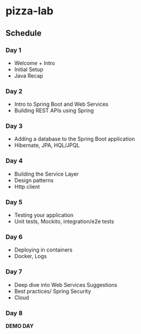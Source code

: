 # pizza-lab

## Schedule
### Day 1
- Welcome + Intro
- Initial Setup
- Java Recap

### Day 2
- Intro to Spring Boot and Web Services
- Building REST APIs using Spring

### Day 3
- Adding a database to the Spring Boot application
- Hibernate, JPA, HQL/JPQL

### Day 4
- Building the Service Layer 
- Design patterns
- Http client

### Day 5
- Testing your application
- Unit tests, Mockito, integration/e2e tests

### Day 6
- Deploying in containers
- Docker, Logs

### Day 7

- Deep dive into Web Services Suggestions
- Best practices/ Spring Security
- Cloud

### Day 8
**DEMO DAY**

